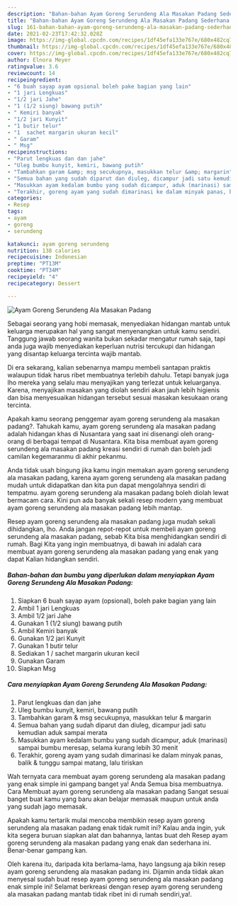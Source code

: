```yaml
---
description: "Bahan-bahan Ayam Goreng Serundeng Ala Masakan Padang Sederhana Untuk Jualan"
title: "Bahan-bahan Ayam Goreng Serundeng Ala Masakan Padang Sederhana Untuk Jualan"
slug: 161-bahan-bahan-ayam-goreng-serundeng-ala-masakan-padang-sederhana-untuk-jualan
date: 2021-02-23T17:42:32.028Z
image: https://img-global.cpcdn.com/recipes/1df45efa133e767e/680x482cq70/ayam-goreng-serundeng-ala-masakan-padang-foto-resep-utama.jpg
thumbnail: https://img-global.cpcdn.com/recipes/1df45efa133e767e/680x482cq70/ayam-goreng-serundeng-ala-masakan-padang-foto-resep-utama.jpg
cover: https://img-global.cpcdn.com/recipes/1df45efa133e767e/680x482cq70/ayam-goreng-serundeng-ala-masakan-padang-foto-resep-utama.jpg
author: Elnora Meyer
ratingvalue: 3.6
reviewcount: 14
recipeingredient:
- "6 buah sayap ayam opsional boleh pake bagian yang lain"
- "1 jari Lengkuas"
- "1/2 jari Jahe"
- "1 (1/2 siung) bawang putih"
- " Kemiri banyak"
- "1/2 jari Kunyit"
- "1 butir telur"
- "1  sachet margarin ukuran kecil"
- " Garam"
- " Msg"
recipeinstructions:
- "Parut lengkuas dan dan jahe"
- "Uleg bumbu kunyit, kemiri, bawang putih"
- "Tambahkan garam &amp; msg secukupnya, masukkan telur &amp; margarin"
- "Semua bahan yang sudah diparut dan diuleg, dicampur jadi satu kemudian aduk sampai merata"
- "Masukkan ayam kedalam bumbu yang sudah dicampur, aduk (marinasi) sampai bumbu meresap, selama kurang lebih 30 menit"
- "Terakhir, goreng ayam yang sudah dimarinasi ke dalam minyak panas, balik &amp; tunggu sampai matang, lalu tiriskan"
categories:
- Resep
tags:
- ayam
- goreng
- serundeng

katakunci: ayam goreng serundeng 
nutrition: 138 calories
recipecuisine: Indonesian
preptime: "PT13M"
cooktime: "PT34M"
recipeyield: "4"
recipecategory: Dessert

---
```



![Ayam Goreng Serundeng Ala Masakan Padang](https://img-global.cpcdn.com/recipes/1df45efa133e767e/680x482cq70/ayam-goreng-serundeng-ala-masakan-padang-foto-resep-utama.jpg)

Sebagai seorang yang hobi memasak, menyediakan hidangan mantab untuk keluarga merupakan hal yang sangat menyenangkan untuk kamu sendiri. Tanggung jawab seorang  wanita bukan sekadar mengatur rumah saja, tapi anda juga wajib menyediakan keperluan nutrisi tercukupi dan hidangan yang disantap keluarga tercinta wajib mantab.

Di era  sekarang, kalian sebenarnya mampu membeli santapan praktis walaupun tidak harus ribet membuatnya terlebih dahulu. Tetapi banyak juga lho mereka yang selalu mau menyajikan yang terlezat untuk keluarganya. Karena, menyajikan masakan yang diolah sendiri akan jauh lebih higienis dan bisa menyesuaikan hidangan tersebut sesuai masakan kesukaan orang tercinta. 



Apakah kamu seorang penggemar ayam goreng serundeng ala masakan padang?. Tahukah kamu, ayam goreng serundeng ala masakan padang adalah hidangan khas di Nusantara yang saat ini disenangi oleh orang-orang di berbagai tempat di Nusantara. Kita bisa membuat ayam goreng serundeng ala masakan padang kreasi sendiri di rumah dan boleh jadi camilan kegemaranmu di akhir pekanmu.

Anda tidak usah bingung jika kamu ingin memakan ayam goreng serundeng ala masakan padang, karena ayam goreng serundeng ala masakan padang mudah untuk didapatkan dan kita pun dapat mengolahnya sendiri di tempatmu. ayam goreng serundeng ala masakan padang boleh diolah lewat bermacam cara. Kini pun ada banyak sekali resep modern yang membuat ayam goreng serundeng ala masakan padang lebih mantap.

Resep ayam goreng serundeng ala masakan padang juga mudah sekali dihidangkan, lho. Anda jangan repot-repot untuk membeli ayam goreng serundeng ala masakan padang, sebab Kita bisa menghidangkan sendiri di rumah. Bagi Kita yang ingin membuatnya, di bawah ini adalah cara membuat ayam goreng serundeng ala masakan padang yang enak yang dapat Kalian hidangkan sendiri.

<!--inarticleads1-->

##### Bahan-bahan dan bumbu yang diperlukan dalam menyiapkan Ayam Goreng Serundeng Ala Masakan Padang:

1. Siapkan 6 buah sayap ayam (opsional), boleh pake bagian yang lain
1. Ambil 1 jari Lengkuas
1. Ambil 1/2 jari Jahe
1. Gunakan 1 (1/2 siung) bawang putih
1. Ambil  Kemiri banyak
1. Gunakan 1/2 jari Kunyit
1. Gunakan 1 butir telur
1. Sediakan 1 / sachet margarin ukuran kecil
1. Gunakan  Garam
1. Siapkan  Msg




<!--inarticleads2-->

##### Cara menyiapkan Ayam Goreng Serundeng Ala Masakan Padang:

1. Parut lengkuas dan dan jahe
1. Uleg bumbu kunyit, kemiri, bawang putih
1. Tambahkan garam &amp; msg secukupnya, masukkan telur &amp; margarin
1. Semua bahan yang sudah diparut dan diuleg, dicampur jadi satu kemudian aduk sampai merata
1. Masukkan ayam kedalam bumbu yang sudah dicampur, aduk (marinasi) sampai bumbu meresap, selama kurang lebih 30 menit
1. Terakhir, goreng ayam yang sudah dimarinasi ke dalam minyak panas, balik &amp; tunggu sampai matang, lalu tiriskan




Wah ternyata cara membuat ayam goreng serundeng ala masakan padang yang enak simple ini gampang banget ya! Anda Semua bisa membuatnya. Cara Membuat ayam goreng serundeng ala masakan padang Sangat sesuai banget buat kamu yang baru akan belajar memasak maupun untuk anda yang sudah jago memasak.

Apakah kamu tertarik mulai mencoba membikin resep ayam goreng serundeng ala masakan padang enak tidak rumit ini? Kalau anda ingin, yuk kita segera buruan siapkan alat dan bahannya, lantas buat deh Resep ayam goreng serundeng ala masakan padang yang enak dan sederhana ini. Benar-benar gampang kan. 

Oleh karena itu, daripada kita berlama-lama, hayo langsung aja bikin resep ayam goreng serundeng ala masakan padang ini. Dijamin anda tiidak akan menyesal sudah buat resep ayam goreng serundeng ala masakan padang enak simple ini! Selamat berkreasi dengan resep ayam goreng serundeng ala masakan padang mantab tidak ribet ini di rumah sendiri,ya!.

